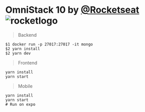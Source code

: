 #  OmniStack 10 by [@Rocketseat][rocketseat] ![rocketlogo][rocketlogo]

> Backend

```
$1 docker run -p 27017:27017 -it mongo
$2 yarn install
$2 yarn dev
```

> Frontend

```
yarn install
yarn start
```

> Mobile

```
yarn install
yarn start
# Run on expo
```


[rocketseat]: https://github.com/rocketseat
[rocketlogo]: https://avatars0.githubusercontent.com/u/28929274?s=50&v=4
